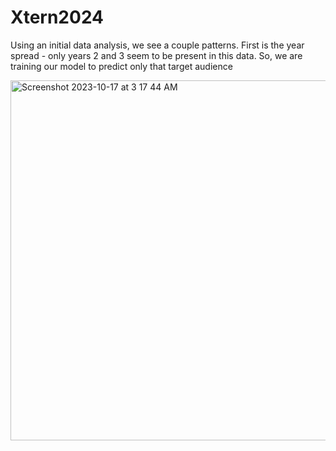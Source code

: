 # Xtern2024

Using an initial data analysis, we see a couple patterns. First is the year spread - only years 2 and 3 seem to be present in this data. So, we are training our model to predict only that target audience

<img width="576" alt="Screenshot 2023-10-17 at 3 17 44 AM" src="https://github.com/AaryanSri/Xtern2024/assets/77908013/298aa705-b3f7-4754-8107-b929c77cc375">
